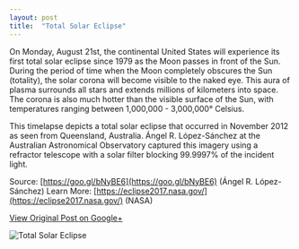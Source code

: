 ```yaml
---
layout: post
title:  "Total Solar Eclipse"
---
```


On Monday, August 21st, the continental United States will experience its first total solar eclipse since 1979 as the Moon passes in front of the Sun. During the period of time when the Moon completely obscures the Sun (totality), the solar corona will become visible to the naked eye. This aura of plasma surrounds all stars and extends millions of kilometers into space. The corona is also much hotter than the visible surface of the Sun, with temperatures ranging between 1,000,000 - 3,000,000° Celsius.

This timelapse depicts a total solar eclipse that occurred in November 2012 as seen from Queensland, Australia. Ángel R. López-Sánchez at the Australian Astronomical Observatory captured this imagery using a refractor telescope with a solar filter blocking 99.9997% of the incident light.

Source: [https://goo.gl/bNyBE6](https://goo.gl/bNyBE6) (Ángel R. López-Sánchez)
Learn More: [https://eclipse2017.nasa.gov/](https://eclipse2017.nasa.gov/) (NASA)

[View Original Post on Google+](https://plus.google.com/+ColinSullender/posts/4VaWBD5Tptk)

![Total Solar Eclipse](/assets/img/2017-08-19-Total-Solar-Eclipse.gif)
